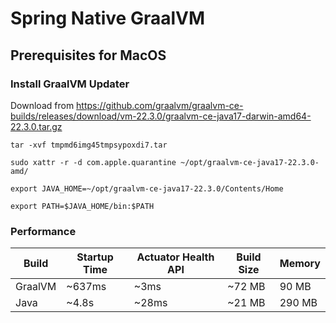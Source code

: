 # Spring Native GraalVM

## Prerequisites for MacOS
### Install GraalVM Updater
Download from https://github.com/graalvm/graalvm-ce-builds/releases/download/vm-22.3.0/graalvm-ce-java17-darwin-amd64-22.3.0.tar.gz
````
tar -xvf tmpmd6img45tmpsypoxdi7.tar
````
````
sudo xattr -r -d com.apple.quarantine ~/opt/graalvm-ce-java17-22.3.0-amd/
````
````
export JAVA_HOME=~/opt/graalvm-ce-java17-22.3.0/Contents/Home
````
````
export PATH=$JAVA_HOME/bin:$PATH
````

### Performance

| Build       | Startup Time | Actuator Health API | Build Size | Memory |
|-------------|--------------|---------------------|------------|--------|
| GraalVM | ~637ms       | ~3ms                | ~72 MB     | 90 MB |
| Java | ~4.8s        | ~28ms               | ~21 MB     | 290 MB  |



